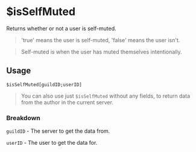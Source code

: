 # $isSelfMuted
Returns whether or not a user is self-muted.

> 'true' means the user is self-muted, 'false' means the user isn't.

> Self-muted is when the user has muted themselves intentionally.

## Usage
```
$isSelfMuted[guildID;userID]
```
> You can also use just `$isSelfMuted` without any fields, to return data from the author in the current server.

### Breakdown
`guildID` - The server to get the data from.

`userID` - The user to get the data for.
